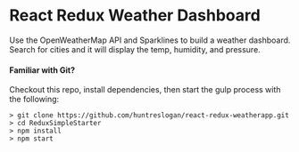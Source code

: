 # React Redux Weather Dashboard

Use the OpenWeatherMap API and Sparklines to build a weather dashboard. Search for cities and it will display the temp, humidity, and pressure. 

#### Familiar with Git?
Checkout this repo, install dependencies, then start the gulp process with the following:

```
> git clone https://github.com/huntreslogan/react-redux-weatherapp.git
> cd ReduxSimpleStarter
> npm install
> npm start
```

